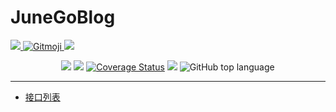 # JuneGoBlog


<p >
<a href="https://travis-ci.org/">
  <img src="https://travis-ci.com/520MianXiangDuiXiang520/JuneGoBlog.svg?token=7mqBvrpUUzHXp1nyitHA&branch=master">
</a>
<a href="https://gitmoji.carloscuesta.me">
  <img src="https://img.shields.io/badge/gitmoji-%20😜%20😍-FFDD67.svg?style=flat-square" alt="Gitmoji">
</a>
<a title="Last Commit" target="_blank" href="https://github.com/520MianXiangDuiXiang520/JuneGoBlog/commits/master"><img src="https://img.shields.io/github/last-commit/520MianXiangDuiXiang520/JuneGoBlog.svg?style=flat-square&color=FF9900"></a>
</p>
<p align="center">
<a href="https://codeclimate.com/github/520MianXiangDuiXiang520/JuneGoBlog/maintainability"><img src="https://api.codeclimate.com/v1/badges/ed575aea812a025dfcc9/maintainability" /></a>
<a href="https://goreportcard.com/badge/github.com/520MianXiangDuiXiang520/JuneGoBlog"> <img src="https://goreportcard.com/badge/github.com/520MianXiangDuiXiang520/JuneGoBlog" /></a>
<a href='https://coveralls.io/github/520MianXiangDuiXiang520/JuneGoBlog?branch=master'><img src='https://coveralls.io/repos/github/520MianXiangDuiXiang520/JuneGoBlog/badge.svg?branch=master' alt='Coverage Status' /></a>
<a title="GPL" target="_blank" href="https://github.com/520MianXiangDuiXiang520/JuneGoBlog/blob/master/LICENSE"><img src="https://img.shields.io/badge/license-GPL 3.0-orange.svg?style=flat-square"></a>
<img alt="GitHub top language" src="https://img.shields.io/github/languages/top/520MianXiangDuiXiang520/JuneGoBlog">
</p>




----

* [接口列表](api.md)